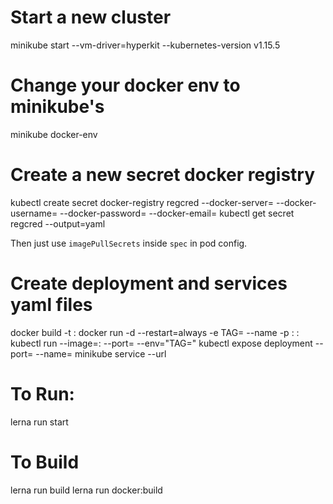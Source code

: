 # Start a new cluster

minikube start --vm-driver=hyperkit --kubernetes-version v1.15.5

# Change your docker env to minikube's

minikube docker-env

# Create a new secret docker registry

kubectl create secret docker-registry regcred --docker-server=<your-registry-server> --docker-username=<your-name> --docker-password=<your-pword> --docker-email=<your-email>
kubectl get secret regcred --output=yaml

Then just use `imagePullSecrets` inside `spec` in pod config.

# Create deployment and services yaml files

docker build -t <image-name>:<tag> <folder>
docker run -d --restart=always -e TAG=<tag> --name <service-name> -p <port>:<port> <image-name>:<tag>
kubectl run --image=<image-name>:<tag> <service-name> --port=<port> --env="TAG=<tag>"
kubectl expose deployment <service-name> --port=<port> --name=<service-name>
minikube service <service-name> --url

# To Run:

lerna run start

# To Build

lerna run build
lerna run docker:build
